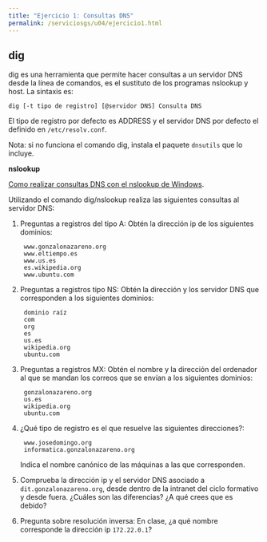 ```yaml
---
title: "Ejercicio 1: Consultas DNS"
permalink: /serviciosgs/u04/ejercicio1.html
---
```

 

## dig

dig es una herramienta que permite hacer consultas a un servidor DNS desde la línea de comandos, es el sustituto de los programas nslookup y host. La sintaxis es:

    dig [-t tipo de registro] [@servidor DNS] Consulta DNS

El tipo de registro por defecto es ADDRESS y el servidor DNS por defecto el definido en ``/etc/resolv.conf``.

Nota: si no funciona el comando dig, instala el paquete `dnsutils` que lo incluye.


**nslookup**

[Como realizar consultas DNS con el nslookup de Windows](http://systemadmin.es/2010/09/como-realizar-consultas-dns-con-el-nslookup-de-windows).

Utilizando el comando dig/nslookup realiza las siguientes consultas al servidor DNS:

1. Preguntas a registros del tipo A: Obtén la dirección ip de los siguientes dominios:

        www.gonzalonazareno.org 
        www.eltiempo.es
        www.us.es
        es.wikipedia.org
        www.ubuntu.com

2. Preguntas a registros tipo NS: Obtén la dirección y los servidor DNS que corresponden a los siguientes dominios:

    	dominio raíz
    	com
    	org
    	es
    	us.es
    	wikipedia.org
    	ubuntu.com

3. Preguntas a registros MX: Obtén el nombre y la dirección del ordenador al que se mandan los correos que se envían a los siguientes dominios:

        gonzalonazareno.org
        us.es
        wikipedia.org
        ubuntu.com

4. ¿Qué tipo de registro es el que resuelve las siguientes direcciones?:
         
        www.josedomingo.org
        informatica.gonzalonazareno.org

    Indica el nombre canónico de las máquinas a las que corresponden.

5. Comprueba la dirección ip y el servidor DNS asociado a ``dit.gonzalonazareno.org``, desde dentro de la intranet del ciclo formativo y desde fuera. ¿Cuáles son las diferencias? ¿A qué crees que es debido?

6. Pregunta sobre resolución inversa: En clase, ¿a qué nombre corresponde la dirección ip ``172.22.0.1``?